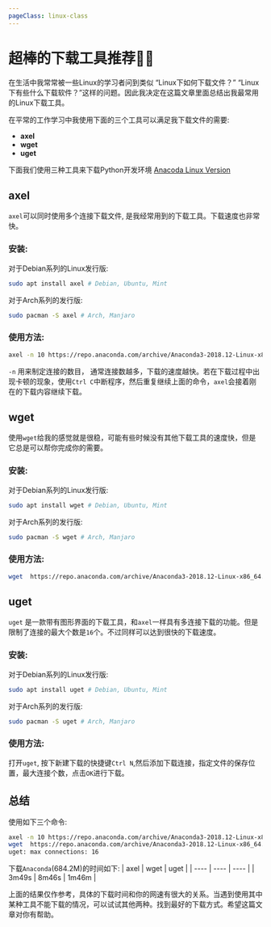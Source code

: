 ```yaml
---
pageClass: linux-class
---
```


# 超棒的下载工具推荐💃🏻

在生活中我常常被一些Linux的学习者问到类似 “Linux下如何下载文件？” “Linux下有些什么下载软件？”这样的问题。因此我决定在这篇文章里面总结出我最常用的Linux下载工具。

在平常的工作学习中我使用下面的三个工具可以满足我下载文件的需要:
- **axel**
- **wget**
- **uget**

下面我们使用三种工具来下载Python开发环境 [Anacoda Linux Version](https://repo.anaconda.com/archive/Anaconda3-2018.12-Linux-x86_64.sh)

## axel
`axel`可以同时使用多个连接下载文件, 是我经常用到的下载工具。下载速度也非常快。
### 安装:
对于Debian系列的Linux发行版:
``` bash
sudo apt install axel # Debian, Ubuntu, Mint
```
对于Arch系列的发行版:
```bash
sudo pacman -S axel # Arch, Manjaro
```

### 使用方法:
```bash
axel -n 10 https://repo.anaconda.com/archive/Anaconda3-2018.12-Linux-x86_64.sh
```
`-n` 用来制定连接的数目， 通常连接数越多，下载的速度越快。若在下载过程中出现卡顿的现象，使用`Ctrl C`中断程序，然后重复继续上面的命令，`axel`会接着刚在的下载内容继续下载。


## wget
使用`wget`给我的感觉就是很稳，可能有些时候没有其他下载工具的速度快，但是它总是可以帮你完成你的需要。
### 安装:
对于Debian系列的Linux发行版:
``` bash
sudo apt install wget # Debian, Ubuntu, Mint
```
对于Arch系列的发行版:
```bash
sudo pacman -S wget # Arch, Manjaro
```

### 使用方法:
```bash
wget  https://repo.anaconda.com/archive/Anaconda3-2018.12-Linux-x86_64.sh
```

## uget
`uget` 是一款带有图形界面的下载工具，和`axel`一样具有多连接下载的功能。但是限制了连接的最大个数是`16`个。不过同样可以达到很快的下载速度。
### 安装:
对于Debian系列的Linux发行版:
``` bash
sudo apt install uget # Debian, Ubuntu, Mint
```
对于Arch系列的发行版:
```bash
sudo pacman -S uget # Arch, Manjaro
```

### 使用方法:
打开`uget`, 按下新建下载的快捷键`Ctrl N`,然后添加下载连接，指定文件的保存位置，最大连接个数，点击`OK`进行下载。


## 总结
使用如下三个命令:
```bash
axel -n 10 https://repo.anaconda.com/archive/Anaconda3-2018.12-Linux-x86_64.sh
wget  https://repo.anaconda.com/archive/Anaconda3-2018.12-Linux-x86_64.sh
uget: max connections: 16
```
下载`Anaconda`(684.2M)的时间如下:
| axel |  wget |  uget |
| ---- | ---- | ---- |
|  3m49s  |  8m46s    |  1m46m  |

上面的结果仅作参考，具体的下载时间和你的网速有很大的关系。当遇到使用其中某种工具不能下载的情况，可以试试其他两种。找到最好的下载方式。希望这篇文章对你有帮助。



<Livere/>